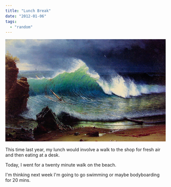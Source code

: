 ```yaml
---
title: "Lunch Break"
date: "2012-01-06"
tags: 
  - "random"
---
```


[![](/assets/img/640px-AlbertBierstadt-The_Shore_of_the_Turquoise_Sea_18781.jpg "640px-AlbertBierstadt-The_Shore_of_the_Turquoise_Sea_1878")](http://spurious-logic.net/wp-content/uploads/2012/01/640px-AlbertBierstadt-The_Shore_of_the_Turquoise_Sea_18781.jpg)

This time last year, my lunch would involve a walk to the shop for fresh air and then eating at a desk.

Today, I went for a twenty minute walk on the beach.

I'm thinking next week I'm going to go swimming or maybe bodyboarding for 20 mins.
